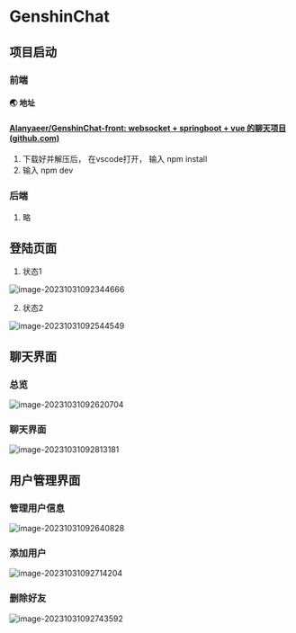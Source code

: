 # GenshinChat

## 项目启动 

### 前端

#### :earth_asia: 地址

####  [Alanyaeer/GenshinChat-front: websocket + springboot + vue 的聊天项目 (github.com)](https://github.com/Alanyaeer/GenshinChat-front)



1. 下载好并解压后， 在vscode打开， 输入 npm install 
2. 输入 npm dev 

### 后端

1. 略



## 登陆页面

1. 状态1

![image-20231031092344666](https://cdn.jsdelivr.net/gh/Alanyaeer/ImgSummary@master/img/202310310923225.png)

2. 状态2

![image-20231031092544549](https://cdn.jsdelivr.net/gh/Alanyaeer/ImgSummary@master/img/202310310925886.png)

## 聊天界面

### 总览

![image-20231031092620704](https://cdn.jsdelivr.net/gh/Alanyaeer/ImgSummary@master/img/202310310926783.png)

### 聊天界面

![image-20231031092813181](https://cdn.jsdelivr.net/gh/Alanyaeer/ImgSummary@master/img/202310310928238.png)



## 用户管理界面

### 管理用户信息

![image-20231031092640828](https://cdn.jsdelivr.net/gh/Alanyaeer/ImgSummary@master/img/202310310926910.png)



### 添加用户

![image-20231031092714204](https://cdn.jsdelivr.net/gh/Alanyaeer/ImgSummary@master/img/202310310927281.png)



### 删除好友

![image-20231031092743592](https://cdn.jsdelivr.net/gh/Alanyaeer/ImgSummary@master/img/202310310927639.png)